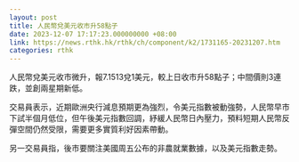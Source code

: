 ```yaml
---
layout: post
title: 人民幣兌美元收市升58點子
date: 2023-12-07 17:17:23.000000000 +08:00
link: https://news.rthk.hk/rthk/ch/component/k2/1731165-20231207.htm
categories: rthk
---
```


人民幣兌美元收市微升，報7.1513兌1美元，較上日收市升58點子；中間價則3連跌，並創兩星期新低。

交易員表示，近期歐洲央行減息預期更為強烈，令美元指數被動強勢，人民幣早市下試半個月低位，但午後美元指數回調，紓緩人民幣日內壓力，預料短期人民幣反彈空間仍然受限，需要更多實質利好因素帶動。

另一交易員指，後市要關注美國周五公布的非農就業數據，以及美元指數走勢。
